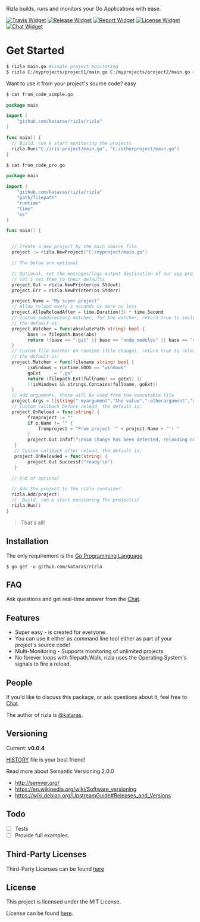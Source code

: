 Rizla builds, runs and monitors your Go Applications with ease.

[![Travis Widget]][Travis] [![Release Widget]][Release] [![Report Widget]][Report] [![License Widget]][License] [![Chat Widget]][Chat]

# Get Started

```bash
$ rizla main.go #single project monitoring
$ rizla C:/myprojects/project1/main.go C:/myprojects/project2/main.go #multi projects monitoring
```

Want to use it from your project's source code? easy
```sh
$ cat from_code_simple.go
```
```go
package main

import (
	"github.com/kataras/rizla/rizla"
)

func main() {
  // Build, run & start monitoring the projects
  rizla.Run("C:/iris-project/main.go", "C:/otherproject/main.go")
}
```

```sh
$ cat from_code_pro.go
```
```go
package main

import (
	"github.com/kataras/rizla/rizla"
	"path/filepath"
	"runtime"
	"time"
	"os"
)

func main() {


  // Create a new project by the main source file
  project := rizla.NewProject("C:/myproject/main.go")

  // The below are optional

  // Optional, set the messages/logs output destination of our app project,
  // let's set them to their defaults
  project.Out = rizla.NewPrinter(os.Stdout)
  project.Err = rizla.NewPrinter(os.Stderr)

  project.Name = "My super project"
  // Allow reload every 3 seconds or more no less
  project.AllowReloadAfter = time.Duration(3) * time.Second
  // Custom subdirectory matcher, for the watcher, return true to include this folder to the watcher
  // the default is:
  project.Watcher = func(absolutePath string) bool {
     	base := filepath.Base(abs)
		return !(base == ".git" || base == "node_modules" || base == "vendor")
  }
  // Custom file matcher on runtime (file change), return true to reload when a file with this file name changed
  // the default is:
  project.Matcher = func(filename string) bool {
		isWindows = runtime.GOOS == "windows"
		goExt     = ".go"
		return (filepath.Ext(fullname) == goExt) ||
		(!isWindows && strings.Contains(fullname, goExt))
  }
  // Add arguments, these will be used from the executable file
  project.Args = []string{"-myargument","the value","-otherargument","a value"}
  // Custom callback before reload, the default is:
  project.OnReload = func(string) {
		fromproject := ""
		if p.Name != "" {
			fromproject = "From project '" + project.Name + "': "
		}
		project.Out.Infof("\n%sA change has been detected, reloading now...", fromproject)
   }
   // Custom callback after reload, the default is:
   project.OnReloaded = func(string) {
 		project.Out.Successf("ready!\n")
   }

  // End of optional

  // Add the project to the rizla container
  rizla.Add(project)
  //  Build, run & start monitoring the project(s)
  rizla.Run()
}
```


> That's all!

Installation
------------
The only requirement is the [Go Programming Language](https://golang.org/dl)

`$ go get -u github.com/kataras/rizla`

FAQ
------------
Ask questions and get real-time answer from the [Chat][CHAT].


Features
------------
- Super easy - is created for everyone.
- You can use it either as command line tool either as part of your project's source code!
- Multi-Monitoring - Supports monitoring of unlimited projects
- No forever loops with filepath.Walk, rizla uses the Operating System's signals to fire a reload.


People
------------
If you'd like to discuss this package, or ask questions about it, feel free to [Chat][CHAT].

The author of rizla is [@kataras](https://github.com/kataras).


Versioning
------------

Current: **v0.0.4**

[HISTORY](https://github.com/kataras/rizla/blob/master/HISTORY.md) file is your best friend!

Read more about Semantic Versioning 2.0.0

 - http://semver.org/
 - https://en.wikipedia.org/wiki/Software_versioning
 - https://wiki.debian.org/UpstreamGuide#Releases_and_Versions


Todo
------------

 - [ ] Tests
 - [ ] Provide full examples.

Third-Party Licenses
------------

Third-Party Licenses can be found [here](THIRDPARTY-LICENSE.md)


License
------------

This project is licensed under the MIT License.

License can be found [here](LICENSE).

[Travis Widget]: https://img.shields.io/travis/kataras/rizla.svg?style=flat-square
[Travis]: http://travis-ci.org/kataras/rizla
[License Widget]: https://img.shields.io/badge/license-MIT%20%20License%20-E91E63.svg?style=flat-square
[License]: https://github.com/kataras/rizla/blob/master/LICENSE
[Release Widget]: https://img.shields.io/badge/release-v0.0.4-blue.svg?style=flat-square
[Release]: https://github.com/kataras/rizla/releases
[Chat Widget]: https://img.shields.io/badge/community-chat-00BCD4.svg?style=flat-square
[Chat]: https://kataras.rocket.chat/channel/rizla
[ChatMain]: https://kataras.rocket.chat/channel/rizla
[ChatAlternative]: https://gitter.im/kataras/rizla
[Report Widget]: https://img.shields.io/badge/report%20card-A%2B-F44336.svg?style=flat-square
[Report]: http://goreportcard.com/report/kataras/rizla
[Language Widget]: https://img.shields.io/badge/powered_by-Go-3362c2.svg?style=flat-square
[Language]: http://golang.org
[Platform Widget]: https://img.shields.io/badge/platform-Any--OS-gray.svg?style=flat-square
